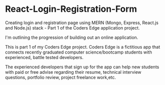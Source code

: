 # React-Login-Registration-Form
 Creating login and registration page using MERN (Mongo, Express, React.js and Node.js) stack - Part 1 of the Coders Edge application project.

 I'm outlining the progression of building out an online application.

 This is part 1 of my Coders Edge project.  Coders Edge is a fictitious app that connects recently graduated computer science/bootcamp students with experienced, battle tested developers.  
 
 The experienced developers that sign up for the app can help new students with paid or free advise regarding their resume, technical interview questions, portfolio review, project freelance work,etc.



